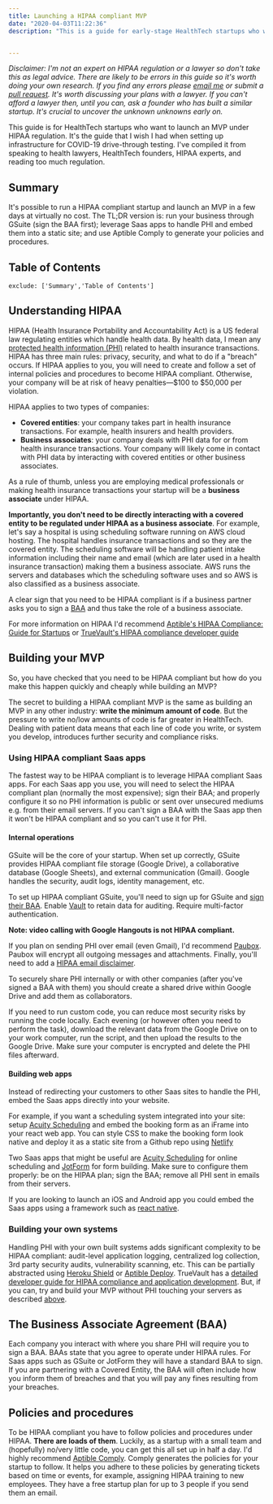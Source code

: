 ```yaml
---
title: Launching a HIPAA compliant MVP
date: "2020-04-03T11:22:36"
description: "This is a guide for early-stage HealthTech startups who want to launch an MVP quickly and cheaply while following HIPAA regulation. It's the guide that I wish I had when setting up infrastructure for COVID-19 drive-through testing."


---
```


_Disclaimer: I'm not an expert on HIPAA regulation or a lawyer so don't take this as legal advice. There are likely to be errors in this guide so it's worth doing your own research. If you find any errors please [email me](/contact-me) or submit a [pull request](https://github.com/lharries/harries.co/blob/master/content/blog/mvp-hipaa-compliance/index.md). It's worth discussing your plans with a lawyer. If you can't afford a lawyer then, until you can, ask a founder who has built a similar startup. It's crucial to uncover the unknown unknowns early on._

This guide is for HealthTech startups who want to launch an MVP under HIPAA regulation. It's the guide that I wish I had when setting up infrastructure for COVID-19 drive-through testing. I've compiled it from speaking to health lawyers, HealthTech founders, HIPAA experts, and reading too much regulation.

## Summary

It's possible to run a HIPAA compliant startup and launch an MVP in a few days at virtually no cost. The TL;DR version is: run your business through GSuite (sign the BAA first); leverage Saas apps to handle PHI and embed them into a static site; and use Aptible Comply to generate your policies and procedures.

## Table of Contents

```toc
exclude: ['Summary','Table of Contents']
```

## Understanding HIPAA

HIPAA (Health Insurance Portability and Accountability Act) is a US federal law regulating entities which handle health data. By health data, I mean any [protected health information (PHI)](https://www.hhs.gov/hipaa/for-professionals/privacy/special-topics/de-identification/index.html#protected) related to health insurance transactions. HIPAA has three main rules: privacy, security, and what to do if a "breach" occurs. If HIPAA applies to you, you will need to create and follow a set of internal policies and procedures to become HIPAA compliant. Otherwise, your company will be at risk of heavy penalties—$100 to $50,000 per violation.  

HIPAA applies to two types of companies:

- **Covered entities**: your company takes part in health insurance transactions. For example, health insurers and health providers.
- **Business associates**: your company deals with PHI data for or from health insurance transactions. Your company will likely come in contact with PHI data by interacting with covered entities or other business associates.

As a rule of thumb, unless you are employing medical professionals or making health insurance transactions your startup will be a **business associate** under HIPAA.

**Importantly, you don't need to be directly interacting with a covered entity to be regulated under HIPAA as a business associate**. For example, let's say a hospital is using scheduling software running on AWS cloud hosting. The hospital handles insurance transactions and so they are the covered entity. The scheduling software will be handling patient intake information including their name and email (which are later used in a health insurance transaction) making them a business associate. AWS runs the servers and databases which the scheduling software uses and so AWS is also classified as a business associate.

A clear sign that you need to be HIPAA compliant is if a business partner asks you to sign a [BAA](#the-business-associate-agreement-baa) and thus take the role of a business associate.

For more information on HIPAA I'd recommend [Aptible's HIPAA Compliance: Guide for Startups](https://www.aptible.com/hipaa/) or [TrueVault's HIPAA compliance developer guide](https://github.com/truevault/hipaa-compliance-developers-guide)

## Building your MVP

So, you have checked that you need to be HIPAA compliant but how do you make this happen quickly and cheaply while building an MVP?

The secret to building a HIPAA compliant MVP is the same as building an MVP in any other industry: **write the minimum amount of code**. But the pressure to write no/low amounts of code is far greater in HealthTech. Dealing with patient data means that each line of code you write, or system you develop, introduces further security and compliance risks.

### Using HIPAA compliant Saas apps

The fastest way to be HIPAA compliant is to leverage HIPAA compliant Saas apps. For each Saas app you use, you will need to select the HIPAA compliant plan (normally the most expensive); sign their BAA; and properly configure it so no PHI information is public or sent over unsecured mediums e.g. from their email servers. If you can't sign a BAA with the Saas app then it won't be HIPAA compliant and so you can't use it for PHI.

#### Internal operations

GSuite will be the core of your startup. When set up correctly, GSuite provides HIPAA compliant file storage (Google Drive), a collaborative database (Google Sheets), and external communication (Gmail). Google handles the security, audit logs, identity management, etc.

To set up HIPAA compliant GSuite, you'll need to sign up for GSuite and [sign their BAA](https://support.google.com/a/answer/3407074?hl=en). Enable [Vault](https://support.google.com/a/answer/2462365?hl=en) to retain data for auditing. Require multi-factor authentication.

__Note: video calling with Google Hangouts is not HIPAA compliant.__

If you plan on sending PHI over email (even Gmail), I'd recommend [Paubox](https://www.paubox.com/). Paubox will encrypt all outgoing messages and attachments. Finally, you'll need to add a [HIPAA email disclaimer](https://www.exclaimer.com/email-signature-handbook/10128-hipaa-email-disclaimer-examples).

To securely share PHI internally or with other companies (after you've signed a BAA with them) you should create a shared drive within Google Drive and add them as collaborators.

If you need to run custom code, you can reduce most security risks by running the code locally. Each evening (or however often you need to perform the task), download the relevant data from the Google Drive on to your work computer, run the script, and then upload the results to the Google Drive. Make sure your computer is encrypted and delete the PHI files afterward.

#### Building web apps

Instead of redirecting your customers to other Saas sites to handle the PHI, embed the Saas apps directly into your website.

For example, if you want a scheduling system integrated into your site: setup [Acuity Scheduling](https://acuityscheduling.com/) and embed the booking form as an iFrame into your react web app. You can style CSS to make the booking form look native and deploy it as a static site from a Github repo using [Netlify](https://www.netlify.com/blog/2016/10/27/a-step-by-step-guide-deploying-a-static-site-or-single-page-app/) 

Two Saas apps that might be useful are [Acuity Scheduling](https://acuityscheduling.com/) for online scheduling and [JotForm](https://www.jotform.com/) for form building. Make sure to configure them properly: be on the HIPAA plan; sign the BAA; remove all PHI sent in emails from their servers.

If you are looking to launch an iOS and Android app you could embed the Saas apps using a framework such as [react native](https://josephkhan.me/iframe-with-react-native/).

### Building your own systems

Handling PHI with your own built systems adds significant complexity to be HIPAA compliant: audit-level application logging, centralized log collection, 3rd party security audits, vulnerability scanning, etc. This can be partially abstracted using [Heroku Shield](https://www.heroku.com/shield) or [Aptible Deploy](https://www.aptible.com/deploy/). TrueVault has a [detailed developer guide for HIPAA compliance and application development](https://github.com/truevault/hipaa-compliance-developers-guide). But, if you can, try and build your MVP without PHI touching your servers as described [above](#building-web-apps).

## The Business Associate Agreement (BAA)

Each company you interact with where you share PHI will require you to sign a BAA. BAAs state that you agree to operate under HIPAA rules. For Saas apps such as GSuite or JotForm they will have a standard BAA to sign. If you are partnering with a Covered Entity, the BAA will often include how you inform them of breaches and that you will pay any fines resulting from your breaches.

## Policies and procedures

To be HIPAA compliant you have to follow policies and procedures under HIPAA. **There are loads of them**. Luckily, as a startup with a small team and (hopefully) no/very little code, you can get this all set up in half a day. I'd highly recommend [Aptible Comply](https://www.aptible.com/comply/). Comply generates the policies for your startup to follow. It helps you adhere to these policies by generating tickets based on time or events, for example, assigning HIPAA training to new employees. They have a free startup plan for up to 3 people if you send them an email.
